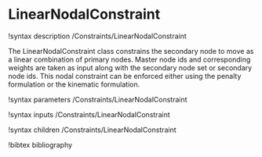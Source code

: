 # LinearNodalConstraint

!syntax description /Constraints/LinearNodalConstraint

The LinearNodalConstraint class constrains the secondary node to move as a linear combination of primary nodes. Master node ids and corresponding weights are taken as input along with the secondary node set or secondary node ids. This nodal constraint can be enforced either using the penalty formulation or the kinematic formulation.

!syntax parameters /Constraints/LinearNodalConstraint

!syntax inputs /Constraints/LinearNodalConstraint

!syntax children /Constraints/LinearNodalConstraint

!bibtex bibliography
